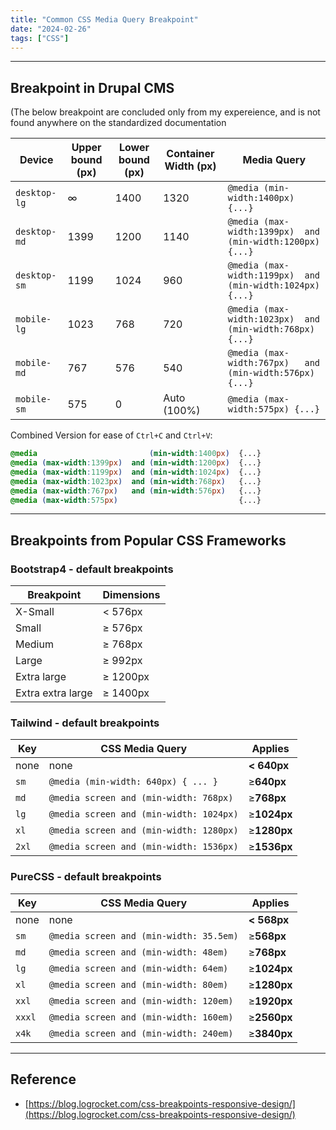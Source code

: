 ```yaml
---
title: "Common CSS Media Query Breakpoint"
date: "2024-02-26"
tags: ["CSS"]
---
```




---

## Breakpoint in Drupal CMS

(The below breakpoint are concluded only from my expereience, and is not found anywhere on the standardized documentation

| **Device**   | **Upper bound (px)** | **Lower bound (px)** | Container Width (px) | Media Query                                                |
| ------------ | -------------------- | -------------------- | -------------------- | ---------------------------------------------------------- |
| `desktop-lg` | ∞                    | 1400                 | 1320                 | `@media (min-width:1400px)  {...}`                         |
| `desktop-md` | 1399                 | 1200                 | 1140                 | `@media (max-width:1399px)  and (min-width:1200px)  {...}` |
| `desktop-sm` | 1199                 | 1024                 | 960                  | `@media (max-width:1199px)  and (min-width:1024px)  {...}` |
| `mobile-lg`  | 1023                 | 768                  | 720                  | `@media (max-width:1023px)  and (min-width:768px)   {...}` |
| `mobile-md`  | 767                  | 576                  | 540                  | `@media (max-width:767px)   and (min-width:576px)   {...}` |
| `mobile-sm`  | 575                  | 0                    | Auto (100%)          | `@media (max-width:575px) {...}`                           |



Combined Version for ease of `Ctrl+C` and `Ctrl+V`:

```css
@media                         (min-width:1400px)  {...}
@media (max-width:1399px)  and (min-width:1200px)  {...}
@media (max-width:1199px)  and (min-width:1024px)  {...}
@media (max-width:1023px)  and (min-width:768px)   {...}
@media (max-width:767px)   and (min-width:576px)   {...}
@media (max-width:575px)                           {...}
```



----

## Breakpoints from Popular CSS Frameworks

### Bootstrap4 - default breakpoints

| Breakpoint        | Dimensions |
| ----------------- | ---------- |
| X-Small           | < 576px    |
| Small             | ≥ 576px    |
| Medium            | ≥ 768px    |
| Large             | ≥ 992px    |
| Extra large       | ≥ 1200px   |
| Extra extra large | ≥ 1400px   |



### Tailwind - default breakpoints

| Key   | CSS Media Query                         | Applies     |
| ----- | --------------------------------------- | ----------- |
| none  | none                                    | **< 640px** |
| `sm`  | `@media (min-width: 640px) { ... }`     | ≥**640px**  |
| `md`  | `@media screen and (min-width: 768px)`  | ≥**768px**  |
| `lg`  | `@media screen and (min-width: 1024px)` | ≥**1024px** |
| `xl`  | `@media screen and (min-width: 1280px)` | ≥**1280px** |
| `2xl` | `@media screen and (min-width: 1536px)` | ≥**1536px** |



### PureCSS - default breakpoints

| Key    | CSS Media Query                         | Applies     |
| ------ | --------------------------------------- | ----------- |
| none   | none                                    | **< 568px** |
| `sm`   | `@media screen and (min-width: 35.5em)` | ≥**568px**  |
| `md`   | `@media screen and (min-width: 48em)`   | ≥**768px**  |
| `lg`   | `@media screen and (min-width: 64em)`   | ≥**1024px** |
| `xl`   | `@media screen and (min-width: 80em)`   | ≥**1280px** |
| `xxl`  | `@media screen and (min-width: 120em)`  | ≥**1920px** |
| `xxxl` | `@media screen and (min-width: 160em)`  | ≥**2560px** |
| `x4k`  | `@media screen and (min-width: 240em)`  | ≥**3840px** |





---

## Reference

-   [https://blog.logrocket.com/css-breakpoints-responsive-design/](https://blog.logrocket.com/css-breakpoints-responsive-design/)















